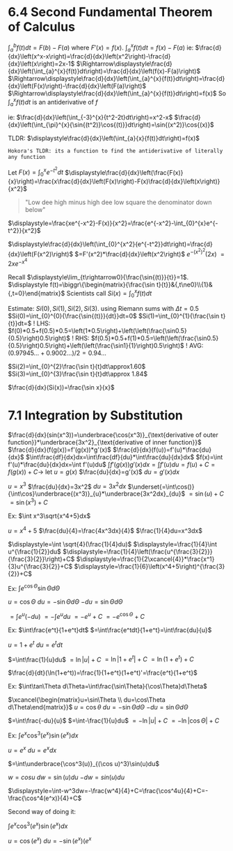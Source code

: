 # 6.4 Second Fundamental Theorem of Calculus
$\displaystyle \int_{a}^{b}{f(t)}dt=F(b)-F(a)$ where $F'(x)=f(x)$.
$\displaystyle\int_{a}^{x}{f(t)}dt=f(x)-F(a)$
ie: $\frac{d}{dx}\left(x^x-x\right)=\frac{d}{dx}\left(x^2\right)-\frac{d}{dx}\left(x\right)=2x-1$
$\Rightarrow\displaystyle\frac{d}{dx}\left(\int_{a}^{x}{f(t)}dt\right)=\frac{d}{dx}\left(f(x)-F(a)\right)$
$\Rightarrow\displaystyle\frac{d}{dx}\left(\int_{a}^{x}{f(t)}dt\right)=\frac{d}{dx}\left(F(x)\right)-\frac{d}{dx}\left(F(a)\right)$
$\Rightarrow\displaystyle\frac{d}{dx}\left(\int_{a}^{x}{f(t)}dt\right)=f(x)$
So $\displaystyle\int_{a}^{x}{f(t)}dt$ is an antiderivative of $f$

ie: $\frac{d}{dx}\left(\int_{-3}^{x}{t^2-2t}dt\right)=x^2-x$
$\frac{d}{dx}\left(\int_{\pi}^{x}{\sin{(t^2)}\cos{(t)}}dt\right)=\sin{(x^2)}\cos{(x)}$

TLDR: $\displaystyle\frac{d}{dx}\left(\int_{a}{x}{f(t)}dt\right)=f(x)$

`Hokora's TLDR: its a function to find the antiderivative of literally any function`

Let $\displaystyle F(x)=\int_{0}^{x}{e^{-t^2}}dt$
$\displaystyle\frac{d}{dx}\left(\frac{F(x)}{x}\right)=\frac{x\frac{d}{dx}\left(F(x)\right)-F(x)\frac{d}{dx}\left(x\right)}{x^2}$

> "Low dee high minus high dee low
> square the denominator down below"

$\displaystyle=\frac{xe^{-x^2}-F(x)}{x^2}=\frac{e^{-x^2}-\int_{0}^{x}e^{-t^2}}{x^2}$


$\displaystyle\frac{d}{dx}\left(\int_{0}^{x^2}{e^{-t^2}}dt\right)=\frac{d}{dx}\left(F(x^2)\right)$
$=F'(x^2)*\frac{d}{dx}\left(x^2\right)$
$\displaystyle e^{-(x^2)^2}(2x)$
$=2xe^{-x^4}$


Recall $\displaystyle\lim_{t\rightarrow0}{\frac{\sin{(t)}}{t}}=1$.
$\displaystyle f(t)=\biggr\{\begin{matrix}{\frac{\sin t}{t}}&{,t\ne0}\\{1}&{,t=0}\end{matrix}$
Scientists call
$Si(x)=\int_{0}^{x}{f(t)}dt$



Estimate: $Si(0),Si(1),Si(2),Si(3)$. using Riemann sums with $\Delta t=0.5$
$Si(0)=\int_{0}^{0}{\frac{\sin{(t)}}{dt}}dt=0$
$Si(1)=\int_{0}^{1}{\frac{\sin t}{t}}dt=$
! LHS: $f(0)*0.5+f(0.5)*0.5=\left(1*0.5\right)+\left(\left(\frac{\sin0.5}{0.5}\right)0.5\right)$
! RHS: $f(0.5)*0.5+f(1)*0.5=\left(\left(\frac{\sin0.5}{0.5}\right)0.5\right)+\left(\left(\frac{\sin1}{1}\right)0.5\right)$
! AVG: $(0.97945\dots+0.9002\dots)/2=0.94\dots$

$Si(2)=\int_{0}^{2}\frac{\sin t}{t}dt\approx1.60$
$Si(3)=\int_{0}^{3}\frac{\sin t}{t}dt\approx 1.84$

$\frac{d}{dx}(Si(x))=\frac{\sin x}{x}$



# 7.1 Integration by Substitution
$\frac{d}{dx}(sin(x^3))=\underbrace{\cos(x^3)}_{\text{derivative of outer function}}*\underbrace{3x^2}_{\text{derivative of inner function}}$
$\frac{d}{dx}(f(g(x))=f'(g(x))*g'(x)$
$\frac{d}{dx}(f(u))=f'(u)*\frac{du}{dx}$
$\int\frac{df}{dx}dx=\int\frac{df}{du}*\int\frac{du}{dx}dx$
$f(x)=\int f'(u)*\frac{du}{dx}dx=\int f'(u)du$
$\int f'(g(x))g'(x)dx=\int f'(u)du=f(u)+C=f(g(x))+C\rightarrow$
let $u=g(x)$
$\frac{du}{dx}=g'(x)$
$du=g'(x)dx$



$u=x^3$
$\frac{du}{dx}=3x^2$
$du=3x^2dx$
$\underset{=\int\cos()}{\int\cos}\underbrace{(x^3)}_{u}*\underbrace{3x^2dx}_{du}$
$=\sin(u)+C$
$=\sin(x^3)+C$


Ex: $\int x^3\sqrt{x^4+5}dx$

$u=x^4+5$
$\frac{du}{4}=\frac{4x^3dx}{4}$
$\frac{1}{4}du=x^3dx$

$\displaystyle=\int \sqrt{4}(\frac{1}{4}du)$
$\displaystyle=\frac{1}{4}\int u^{\frac{1}{2}}du$
$\displaystyle=\frac{1}{4}\left(\frac{u^{\frac{3}{2}}}{\frac{3}{2}}\right)+C$
$\displaystyle=\frac{1}{2\xcancel{4}}*\frac{x^1}{3}u^{\frac{3}{2}}+C$
$\displaystyle=\frac{1}{6}\left(x^4+5\right)^{\frac{3}{2}}+C$


Ex: $\int e^{\cos\Theta}\sin\Theta d\Theta$

$u=\cos\Theta$
$du=-\sin\Theta d\Theta$
$-du=\sin\Theta d\Theta$

$=\int e^u(-du)$
$=-\int e^udu$
$=-e^u+C$
$=-e^{\cos\Theta}+C$



Ex: $\int\frac{e^t}{1+e^t}dt$
$=\int\frac{e^tdt}{1+e^t}=\int\frac{du}{u}$

$u=1+e^t$
$du=e^tdt$

$=\int\frac{1}{u}du$
$=\ln|u|+C$
$=\ln|1+e^t|+C$
$=\ln(1+e^t)+C$

$\frac{d}{dt}(\ln(1+e^t))=\frac{1}{1+e^t}(1+e^t)'=\frac{e^t}{1+e^t}$


Ex: $\int\tan\Theta d\Theta=\int\frac{\sin\Theta}{\cos\Theta}d\Theta$

$\xcancel{\begin{matrix}u=\sin\Theta \\ du=\cos\Theta d\Theta\end{matrix}}$
$u=\cos\theta$
$du=-\sin\Theta d\Theta$
$-du=\sin\Theta d\Theta$

$=\int\frac{-du}{u}$
$=\int-\frac{1}{u}du$
$=-\ln|u|+C$
$=-\ln|\cos\Theta|+C$



Ex: $\int e^x\cos^3(e^x)\sin(e^x)dx$

$u=e^x$
$du=e^xdx$

$=\int\underbrace{\cos^3(u)}_{(\cos u)^3}\sin(u)du$

$w=cosu$
$dw=\sin(u)du$
$-dw=sin(u)du$

$\displaystyle=\int-w^3dw=-\frac{w^4}{4}+C=\frac{\cos^4u}{4}+C=-\frac{\cos^4(e^x)}{4}+C$

Second way of doing it:

$\int e^x\cos^3(e^x)\sin(e^x)dx$

$u=\cos(e^x)$
$du=-\sin(e^x)(e^x$